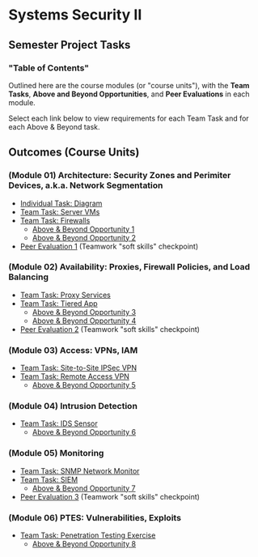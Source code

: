 # Systems Security II
## Semester Project Tasks
### "Table of Contents"

Outlined here are the course modules (or "course units"),
with the **Team Tasks**, **Above and Beyond Opportunities**, and **Peer Evaluations** in each module.

Select each link below to view requirements for each Team Task and for each Above & Beyond task.

## Outcomes (Course Units)

### (Module 01) Architecture: Security Zones and Perimiter Devices, a.k.a. Network Segmentation
- <a href="diagram/" target="_blank" ref="noopener">Individual Task: Diagram</a>
- <a href="server_vms/" target="_blank" ref="noopener">Team Task: Server VMs</a>
- <a href="firewalls/" target="_blank" ref="noopener">Team Task: Firewalls</a>
  - <a href="ab1/" target="_blank" ref="noopener">Above & Beyond Opportunity 1</a>
  - <a href="ab2/" target="_blank" ref="noopener">Above & Beyond Opportunity 2</a>
- <a href="peer_eval/" target="_blank" ref="noopener">Peer Evaluation 1</a> (Teamwork "soft skills" checkpoint)

### (Module 02) Availability: Proxies, Firewall Policies, and Load Balancing

- <a href="proxy/" target="_blank" ref="noopener">Team Task: Proxy Services</a>
- <a href="tiered_app/" target="_blank" ref="noopener">Team Task: Tiered App</a>
  - <a href="ab3/" target="_blank" ref="noopener">Above & Beyond Opportunity 3</a>
  - <a href="ab4/" target="_blank" ref="noopener">Above & Beyond Opportunity 4</a>
- <a href="peer_eval/" target="_blank" ref="noopener">Peer Evaluation 2</a> (Teamwork "soft skills" checkpoint)

### (Module 03) Access: VPNs, IAM

- <a href="IPSec_VPN/" target="_blank" ref="noopener">Team Task: Site-to-Site IPSec VPN</a>
- <a href="remote_access_vpn/" target="_blank" ref="noopener">Team Task: Remote Access VPN</a>
  - <a href="ab5/" target="_blank" ref="noopener">Above & Beyond Opportunity 5</a>

### (Module 04) Intrusion Detection

- <a href="ids_sensor/" target="_blank" ref="noopener">Team Task: IDS Sensor</a>
  - <a href="ab6/" target="_blank" ref="noopener">Above & Beyond Opportunity 6</a>

### (Module 05) Monitoring

- <a href="SNMP_network_monitor/" target="_blank" ref="noopener">Team Task: SNMP Network Monitor</a>
- <a href="siem/" target="_blank" ref="noopener">Team Task: SIEM</a>
  - <a href="ab7/" target="_blank" ref="noopener">Above & Beyond Opportunity 7</a>
- <a href="peer_eval/" target="_blank" ref="noopener">Peer Evaluation 3</a> (Teamwork "soft skills" checkpoint)

### (Module 06) PTES: Vulnerabilities, Exploits

- <a href="pentest/" target="_blank" ref="noopener">Team Task: Penetration Testing Exercise</a>
  - <a href="ab8/" target="_blank" ref="noopener">Above & Beyond Opportunity 8</a>
